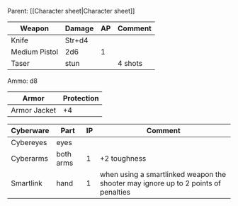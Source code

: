 Parent: [[Character sheet|Character sheet]]

| Weapon        | Damage | AP  | Comment |
| ------------- | ------ | --- | ------- |
| Knife         | Str+d4 |     |         |
| Medium Pistol | 2d6    | 1   |         |
| Taser         | stun   |     | 4 shots |
Ammo: d8

| Armor        | Protection |
| ------------ | ---------- |
| Armor Jacket | +4         |

| Cyberware | Part      | IP  | Comment                                                                            |
| --------- | --------- | --- | ---------------------------------------------------------------------------------- |
| Cybereyes | eyes      |     |                                                                                    |
| Cyberarms | both arms | 1   | +2 toughness                                                                       |
| Smartlink | hand      | 1   | when using a smartlinked weapon the shooter may ignore up to 2 points of penalties |
